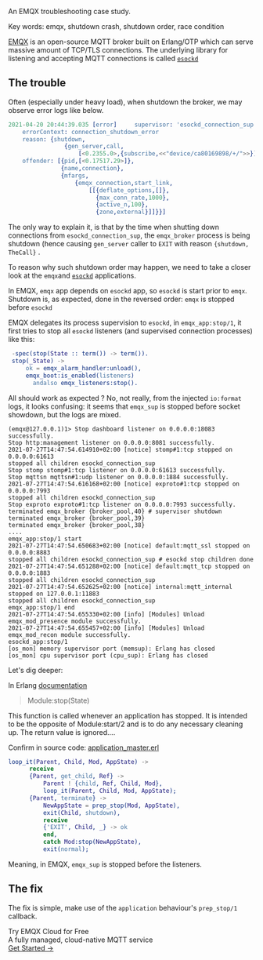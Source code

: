 An EMQX troubleshooting case study.

Key words: emqx, shutdown crash, shutdown order, race condition

[EMQX](https://github.com/emqx/emqx) is an open-source MQTT broker built on Erlang/OTP which can serve massive amount of TCP/TLS connections. The underlying library for listening and accepting MQTT connections is called [`esockd`](https://github.com/emqx/esockd)

## The trouble

Often (especially under heavy load), when shutdown the broker, we may observe error logs like below.

```erlang
2021-04-20 20:44:39.035 [error]     supervisor: 'esockd_connection_sup - <0.2384.0>'
    errorContext: connection_shutdown_error
    reason: {shutdown,
                {gen_server,call,
                    [<0.2355.0>,{subscribe,<<"device/ca80169898/+/">>}]}}
    offender: [{pid,[<0.17517.29>]},
               {name,connection},
               {mfargs,
                   {emqx_connection,start_link,
                       [[{deflate_options,[]},
                         {max_conn_rate,1000},
                         {active_n,100},
                         {zone,external}]]}}]
```

The only way to explain it, is that by the time when shutting down connections from `esockd_connection_sup`, the `emqx_broker` process is being shutdown (hence causing `gen_server` caller to `EXIT` with reason `{shutdown, TheCall}` .

To reason why such shutdown order may happen, we need to take a closer look at the `emqx`and [`esockd`](https://github.com/emqx/esockd) applications.

In EMQX, `emqx` app depends on `esockd` app, so `esockd` is start prior to `emqx`. Shutdown is, as expected, done in the reversed order: `emqx` is stopped before `esockd`

EMQX delegates its process supervision to `esockd`, in `emqx_app:stop/1`, it first tries to stop all `esockd` listeners (and supervised connection processes) like this:

```erlang
 -spec(stop(State :: term()) -> term()).
 stop(_State) ->
     ok = emqx_alarm_handler:unload(),
     emqx_boot:is_enabled(listeners)
       andalso emqx_listeners:stop().
```

All should work as expected ? No, not really, from the injected `io:format` logs, it looks confusing: it seems that `emqx_sup` is stopped before socket showdown, but the logs are mixed.

```
(emqx@127.0.0.1)1> Stop dashboard listener on 0.0.0.0:18083 successfully.
Stop http:management listener on 0.0.0.0:8081 successfully.
2021-07-27T14:47:54.614910+02:00 [notice] stomp#1:tcp stopped on 0.0.0.0:61613
stopped all children esockd_connection_sup
Stop stomp stomp#1:tcp listener on 0.0.0.0:61613 successfully.
Stop mqttsn mqttsn#1:udp listener on 0.0.0.0:1884 successfully.
2021-07-27T14:47:54.616168+02:00 [notice] exproto#1:tcp stopped on 0.0.0.0:7993
stopped all children esockd_connection_sup
Stop exproto exproto#1:tcp listener on 0.0.0.0:7993 successfully.
terminated emqx_broker {broker_pool,40} # supervisor shutdown
terminated emqx_broker {broker_pool,39}
terminated emqx_broker {broker_pool,38}
....
emqx_app:stop/1 start
2021-07-27T14:47:54.650683+02:00 [notice] default:mqtt_ssl stopped on 0.0.0.0:8883
stopped all children esockd_connection_sup # esockd stop children done
2021-07-27T14:47:54.651288+02:00 [notice] default:mqtt_tcp stopped on 0.0.0.0:1883
stopped all children esockd_connection_sup
2021-07-27T14:47:54.652625+02:00 [notice] internal:mqtt_internal stopped on 127.0.0.1:11883
stopped all children esockd_connection_sup
emqx_app:stop/1 end
2021-07-27T14:47:54.655330+02:00 [info] [Modules] Unload emqx_mod_presence module successfully.
2021-07-27T14:47:54.655457+02:00 [info] [Modules] Unload emqx_mod_recon module successfully.
esockd_app:stop/1
[os_mon] memory supervisor port (memsup): Erlang has closed
[os_mon] cpu supervisor port (cpu_sup): Erlang has closed
```

Let's dig deeper:

In Erlang [documentation](http://erlang.org/doc/apps/kernel/application.html#Module:stop-1)

> Module:stop(State)

This function is called whenever an application has stopped. It is intended to be the opposite of Module:start/2 and is to do any necessary cleaning up. The return value is ignored....

Confirm in source code: [application_master.erl](https://github.com/erlang/otp/blob/ac5e1abc389e6b252da8e5e5dc29d7cd976a8b4d/lib/kernel/src/application_master.erl#L372-L379)

```erlang
loop_it(Parent, Child, Mod, AppState) ->
      receive
      {Parent, get_child, Ref} ->
          Parent ! {child, Ref, Child, Mod},
          loop_it(Parent, Child, Mod, AppState);
      {Parent, terminate} ->
          NewAppState = prep_stop(Mod, AppState),
          exit(Child, shutdown),
          receive
          {'EXIT', Child, _} -> ok
          end,
          catch Mod:stop(NewAppState),
          exit(normal);
```

Meaning, in EMQX, `emqx_sup` is stopped before the listeners.

## The fix

The fix is simple, make use of the `application` behaviour's `prep_stop/1` callback.


<section class="promotion">
    <div>
        Try EMQX Cloud for Free
        <div class="is-size-14 is-text-normal has-text-weight-normal">A fully managed, cloud-native MQTT service</div>
    </div>
    <a href="https://www.emqx.com/en/signup?continue=https://cloud-intl.emqx.com/console/deployments/0?oper=new" class="button is-gradient px-5">Get Started →</a >
</section>
